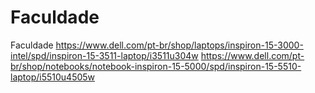 # Faculdade
Faculdade
https://www.dell.com/pt-br/shop/laptops/inspiron-15-3000-intel/spd/inspiron-15-3511-laptop/i3511u304w
https://www.dell.com/pt-br/shop/notebooks/notebook-inspiron-15-5000/spd/inspiron-15-5510-laptop/i5510u4505w
